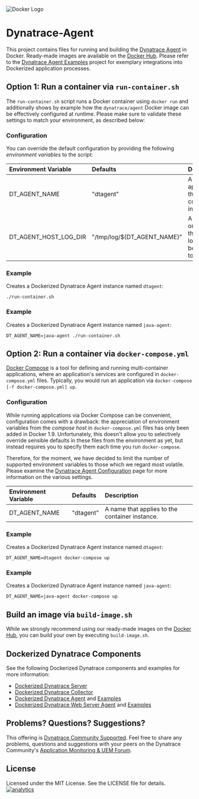![Docker Logo](https://github.com/dynaTrace/Dynatrace-Docker/blob/images/docker-logo.png)

# Dynatrace-Agent

This project contains files for running and building the [Dynatrace Agent](http://www.dynatrace.com/en/products/application-monitoring.html) in Docker. Ready-made images are available on the [Docker Hub](https://hub.docker.com/r/dynatrace/agent/). Please refer to the [Dynatrace Agent Examples](https://github.com/dynaTrace/Dynatrace-Docker/tree/master/Dynatrace-Agent-Examples) project for exemplary integrations into Dockerized application processes.

## Option 1: Run a container via `run-container.sh`

The `run-container.sh` script runs a Docker container using `docker run` and additionally shows by example how the `dynatrace/agent` Docker image can be effectively configured at runtime. Please make sure to validate these settings to match your environment, as described below:

### Configuration

You can override the default configuration by providing the following *environment variables* to the script:

| Environment Variable  | Defaults                    | Description
|:----------------------|:----------------------------|:-----------
| DT_AGENT_NAME         | "dtagent"                   | A name that applies to the container instance.
| DT_AGENT_HOST_LOG_DIR | "/tmp/log/${DT_AGENT_NAME}" | A directory on the host the agent logs shall be mapped to.

### Example

Creates a Dockerized Dynatrace Agent instance named `dtagent`:

```
./run-container.sh
```

### Example

Creates a Dockerized Dynatrace Agent instance named `java-agent`:

```
DT_AGENT_NAME=java-agent ./run-container.sh
```

## Option 2: Run a container via `docker-compose.yml`

[Docker Compose](https://docs.docker.com/compose/) is a tool for defining and running multi-container applications, where an application's services are configured in `docker-compose.yml` files. Typically, you would run an application via `docker-compose [-f docker-compose.yml] up`.

### Configuration

While running applications via Docker Compose can be convenient, configuration comes with a drawback: the appreciation of environment variables from the *compose host* in `docker-compose.yml` files has only been added in Docker 1.9. Unfortunately, this doesn't allow you to selectively override sensible defaults in these files from the environment as yet, but instead requires you to specify them each time you run `docker-compose`.

Therefore, for the moment, we have decided to limit the number of supported environment variables to those which we regard most volatile. Please examine the [Dynatrace Agent Configuration](https://community.dynatrace.com/community/display/DOCDT62/Agent+Configuration) page for more information on the various settings.

| Environment Variable  | Defaults  | Description
|:----------------------|:----------|:-----------
| DT_AGENT_NAME         | "dtagent" | A name that applies to the container instance.

### Example

Creates a Dockerized Dynatrace Agent instance named `dtagent`:

```
DT_AGENT_NAME=dtagent docker-compose up
```

### Example

Creates a Dockerized Dynatrace Agent instance named `java-agent`:

```
DT_AGENT_NAME=java-agent docker-compose up
```

## Build an image via `build-image.sh`

While we strongly recommend using our ready-made images on the [Docker Hub](https://hub.docker.com/r/dynatrace/agent/), you can build your own by executing `build-image.sh`.

## Dockerized Dynatrace Components

See the following Dockerized Dynatrace components and examples for more information:

- [Dockerized Dynatrace Server](https://github.com/dynaTrace/Dynatrace-Docker/tree/master/Dynatrace-Server)
- [Dockerized Dynatrace Collector](https://github.com/dynaTrace/Dynatrace-Docker/tree/master/Dynatrace-Collector)
- [Dockerized Dynatrace Agent](https://github.com/dynaTrace/Dynatrace-Docker/tree/master/Dynatrace-Agent) and [Examples](https://github.com/dynaTrace/Dynatrace-Docker/tree/master/Dynatrace-Agent-Examples)
- [Dockerized Dynatrace Web Server Agent](https://github.com/dynaTrace/Dynatrace-Docker/tree/master/Dynatrace-WebServer-Agent) and [Examples](https://github.com/dynaTrace/Dynatrace-Docker/tree/master/Dynatrace-WebServer-Agent-Examples)

## Problems? Questions? Suggestions?

This offering is [Dynatrace Community Supported](https://community.dynatrace.com/community/display/DL/Support+Levels#SupportLevels-Communitysupported/NotSupportedbyDynatrace(providedbyacommunitymember)). Feel free to share any problems, questions and suggestions with your peers on the Dynatrace Community's [Application Monitoring & UEM Forum](https://answers.dynatrace.com/spaces/146/index.html).

## License

Licensed under the MIT License. See the LICENSE file for details.
[![analytics](https://www.google-analytics.com/collect?v=1&t=pageview&_s=1&dl=https%3A%2F%2Fgithub.com%2FdynaTrace&dp=%2FDynatrace-Docker%2FDynatrace-Agent&dt=Dynatrace-Docker%2FDynatrace-Agent&_u=Dynatrace~&cid=github.com%2FdynaTrace&tid=UA-54510554-5&aip=1)]()